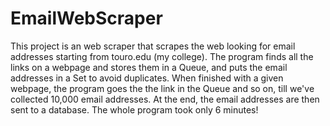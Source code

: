 # EmailWebScraper
This project is an web scraper that scrapes the web looking for email addresses starting from touro.edu (my college). The program finds all the links on a webpage and stores them in a Queue, and puts the email addresses in a Set to avoid duplicates. When finished with a given webpage, the program goes the the link in the Queue and so on, till we've collected 10,000 email addresses. At the end, the email addresses are then sent to a database. The whole program took only 6 minutes!
